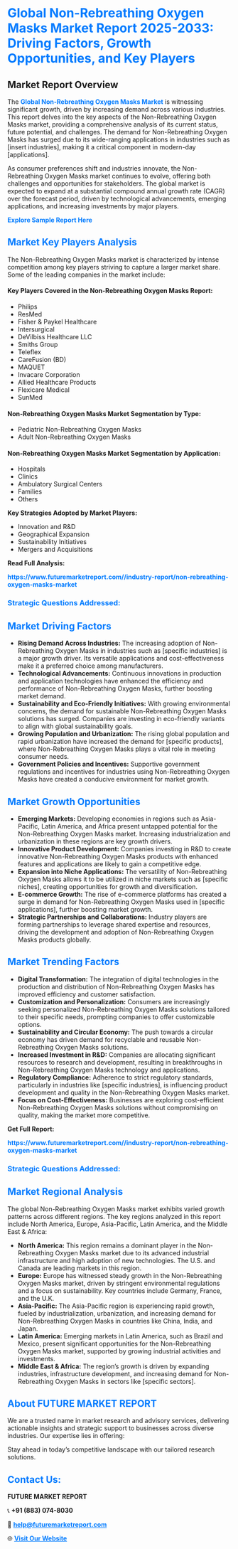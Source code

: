 <h1 style="color: #007BFF;">Global Non-Rebreathing Oxygen Masks Market Report 2025-2033: Driving Factors, Growth Opportunities, and Key Players</h1>

<section id="overview">
<h2>Market Report Overview</h2>
<p>The <a href="https://www.futuremarketreport.com//industry-report/non-rebreathing-oxygen-masks-market" style="color: #007BFF; text-decoration: none;"><strong>Global Non-Rebreathing Oxygen Masks Market</strong></a> is witnessing significant growth, driven by increasing demand across various industries. This report delves into the key aspects of the Non-Rebreathing Oxygen Masks market, providing a comprehensive analysis of its current status, future potential, and challenges. The demand for Non-Rebreathing Oxygen Masks has surged due to its wide-ranging applications in industries such as [insert industries], making it a critical component in modern-day [applications].</p>
<p>As consumer preferences shift and industries innovate, the Non-Rebreathing Oxygen Masks market continues to evolve, offering both challenges and opportunities for stakeholders. The global market is expected to expand at a substantial compound annual growth rate (CAGR) over the forecast period, driven by technological advancements, emerging applications, and increasing investments by major players.</p>
</section>

<section id="overview">
<p><a href="https://www.futuremarketreport.com//request-sample/reportId=77477" style="color: #007BFF; text-decoration: none;"><strong>Explore Sample Report Here</strong></a></p>
</section>

<section id="key-players">
<h2 style="color: #007BFF;">Market Key Players Analysis</h2>
<p>The Non-Rebreathing Oxygen Masks market is characterized by intense competition among key players striving to capture a larger market share. Some of the leading companies in the market include:</p>
<h4>Key Players Covered in the Non-Rebreathing Oxygen Masks Report:</h4>
<ul><li>Philips</li><li>ResMed</li><li>Fisher &amp; Paykel Healthcare</li><li>Intersurgical</li><li>DeVilbiss Healthcare LLC</li><li>Smiths Group</li><li>Teleflex</li><li>CareFusion (BD)</li><li>MAQUET</li><li>Invacare Corporation</li><li>Allied Healthcare Products</li><li>Flexicare Medical</li><li>SunMed</li></ul>
<h4>Non-Rebreathing Oxygen Masks Market Segmentation by Type:</h4>
<ul><li>Pediatric Non-Rebreathing Oxygen Masks</li><li>Adult Non-Rebreathing Oxygen Masks</li></ul>

<h4>Non-Rebreathing Oxygen Masks Market Segmentation by Application:</h4>
<ul><li>Hospitals</li><li>Clinics</li><li>Ambulatory Surgical Centers</li><li>Families</li><li>Others</li></ul>
<p><strong>Key Strategies Adopted by Market Players:</strong></p>
<ul>
<li>Innovation and R&D</li>
<li>Geographical Expansion</li>
<li>Sustainability Initiatives</li>
<li>Mergers and Acquisitions</li>
</ul>
</section>

<section>
<p><strong>Read Full Analysis: </strong></p><a href="https://www.futuremarketreport.com//industry-report/non-rebreathing-oxygen-masks-market" style="color: #007BFF; text-decoration: none;"><strong>https://www.futuremarketreport.com//industry-report/non-rebreathing-oxygen-masks-market</strong></a>
<h3 style="color: #007BFF;">Strategic Questions Addressed:</h3>
</section>

<section id="driving-factors">
<h2 style="color: #007BFF;">Market Driving Factors</h2>
<ul>
<li><strong>Rising Demand Across Industries:</strong> The increasing adoption of Non-Rebreathing Oxygen Masks in industries such as [specific industries] is a major growth driver. Its versatile applications and cost-effectiveness make it a preferred choice among manufacturers.</li>
<li><strong>Technological Advancements:</strong> Continuous innovations in production and application technologies have enhanced the efficiency and performance of Non-Rebreathing Oxygen Masks, further boosting market demand.</li>
<li><strong>Sustainability and Eco-Friendly Initiatives:</strong> With growing environmental concerns, the demand for sustainable Non-Rebreathing Oxygen Masks solutions has surged. Companies are investing in eco-friendly variants to align with global sustainability goals.</li>
<li><strong>Growing Population and Urbanization:</strong> The rising global population and rapid urbanization have increased the demand for [specific products], where Non-Rebreathing Oxygen Masks plays a vital role in meeting consumer needs.</li>
<li><strong>Government Policies and Incentives:</strong> Supportive government regulations and incentives for industries using Non-Rebreathing Oxygen Masks have created a conducive environment for market growth.</li>
</ul>
</section>

<section id="growth-opportunities">
<h2 style="color: #007BFF;">Market Growth Opportunities</h2>
<ul>
<li><strong>Emerging Markets:</strong> Developing economies in regions such as Asia-Pacific, Latin America, and Africa present untapped potential for the Non-Rebreathing Oxygen Masks market. Increasing industrialization and urbanization in these regions are key growth drivers.</li>
<li><strong>Innovative Product Development:</strong> Companies investing in R&D to create innovative Non-Rebreathing Oxygen Masks products with enhanced features and applications are likely to gain a competitive edge.</li>
<li><strong>Expansion into Niche Applications:</strong> The versatility of Non-Rebreathing Oxygen Masks allows it to be utilized in niche markets such as [specific niches], creating opportunities for growth and diversification.</li>
<li><strong>E-commerce Growth:</strong> The rise of e-commerce platforms has created a surge in demand for Non-Rebreathing Oxygen Masks used in [specific applications], further boosting market growth.</li>
<li><strong>Strategic Partnerships and Collaborations:</strong> Industry players are forming partnerships to leverage shared expertise and resources, driving the development and adoption of Non-Rebreathing Oxygen Masks products globally.</li>
</ul>
</section>

<section id="trending-factors">
<h2 style="color: #007BFF;">Market Trending Factors</h2>
<ul>
<li><strong>Digital Transformation:</strong> The integration of digital technologies in the production and distribution of Non-Rebreathing Oxygen Masks has improved efficiency and customer satisfaction.</li>
<li><strong>Customization and Personalization:</strong> Consumers are increasingly seeking personalized Non-Rebreathing Oxygen Masks solutions tailored to their specific needs, prompting companies to offer customizable options.</li>
<li><strong>Sustainability and Circular Economy:</strong> The push towards a circular economy has driven demand for recyclable and reusable Non-Rebreathing Oxygen Masks solutions.</li>
<li><strong>Increased Investment in R&D:</strong> Companies are allocating significant resources to research and development, resulting in breakthroughs in Non-Rebreathing Oxygen Masks technology and applications.</li>
<li><strong>Regulatory Compliance:</strong> Adherence to strict regulatory standards, particularly in industries like [specific industries], is influencing product development and quality in the Non-Rebreathing Oxygen Masks market.</li>
<li><strong>Focus on Cost-Effectiveness:</strong> Businesses are exploring cost-efficient Non-Rebreathing Oxygen Masks solutions without compromising on quality, making the market more competitive.</li>
</ul>
</section>

<section>
<p><strong>Get Full Report: </strong></p><a href="https://www.futuremarketreport.com//industry-report/non-rebreathing-oxygen-masks-market" style="color: #007BFF; text-decoration: none;"><strong>https://www.futuremarketreport.com//industry-report/non-rebreathing-oxygen-masks-market</strong></a>
<h3 style="color: #007BFF;">Strategic Questions Addressed:</h3>
</section>


<section id="regional-analysis">
<h2 style="color: #007BFF;">Market Regional Analysis</h2>
<p>The global Non-Rebreathing Oxygen Masks market exhibits varied growth patterns across different regions. The key regions analyzed in this report include North America, Europe, Asia-Pacific, Latin America, and the Middle East & Africa:</p>
<ul>
<li><strong>North America:</strong> This region remains a dominant player in the Non-Rebreathing Oxygen Masks market due to its advanced industrial infrastructure and high adoption of new technologies. The U.S. and Canada are leading markets in this region.</li>
<li><strong>Europe:</strong> Europe has witnessed steady growth in the Non-Rebreathing Oxygen Masks market, driven by stringent environmental regulations and a focus on sustainability. Key countries include Germany, France, and the U.K.</li>
<li><strong>Asia-Pacific:</strong> The Asia-Pacific region is experiencing rapid growth, fueled by industrialization, urbanization, and increasing demand for Non-Rebreathing Oxygen Masks in countries like China, India, and Japan.</li>
<li><strong>Latin America:</strong> Emerging markets in Latin America, such as Brazil and Mexico, present significant opportunities for the Non-Rebreathing Oxygen Masks market, supported by growing industrial activities and investments.</li>
<li><strong>Middle East & Africa:</strong> The region’s growth is driven by expanding industries, infrastructure development, and increasing demand for Non-Rebreathing Oxygen Masks in sectors like [specific sectors].</li>
</ul>
</section>

<footer>
<h2 style="color: #007BFF;">About FUTURE MARKET REPORT</h2>
<p>We are a trusted name in market research and advisory services, delivering actionable insights and strategic support to businesses across diverse industries. Our expertise lies in offering:</p>

<p>Stay ahead in today’s competitive landscape with our tailored research solutions.</p>

<h2 style="color: #007BFF;">Contact Us:</h2>
<p><strong>FUTURE MARKET REPORT</strong></p>
<p>📞 <strong>+91 (883) 074-8030</strong></p>
<p>📧 <strong><a href="mailto:help@futuremarketreport.com" style="color: #007BFF;">help@futuremarketreport.com</a></strong></p>
<p>🌐 <strong><a href="https://www.futuremarketreport.com/" style="color: #007BFF;">Visit Our Website</a></strong></p>
</footer>